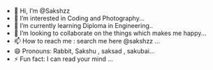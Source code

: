 - 👋 Hi, I’m @Sakshzz
- 👀 I’m interested in Coding and Photography...
- 🌱 I’m currently learning Diploma in Engineering..
- 💞️ I’m looking to collaborate on the things which makes me happy...
- 📫 How to reach me : search me here @sakshzz ...
- 😄 Pronouns: Rabbit, Sakshu , saksad , sakubai...
- ⚡ Fun fact: I can read your mind ...

<!---
Sakshzz/Sakshzz is a ✨ special ✨ repository because its `README.md` (this file) appears on your GitHub profile.
You can click the Preview link to take a look at your changes.
--->
